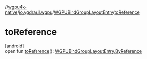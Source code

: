 //[wgpu4k-native](../../../index.md)/[io.ygdrasil.wgpu](../index.md)/[WGPUBindGroupLayoutEntry](index.md)/[toReference](to-reference.md)

# toReference

[android]\
open fun [toReference](to-reference.md)(): [WGPUBindGroupLayoutEntry.ByReference](../../io.ygdrasil.wgpu.android/-w-g-p-u-bind-group-layout-entry/-by-reference/index.md)
